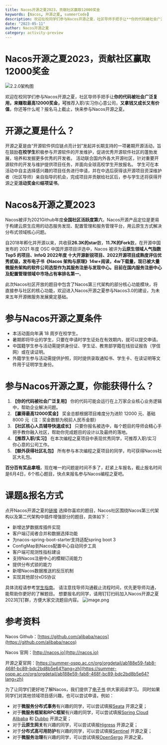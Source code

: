 ```yaml
---
title: Nacos开源之夏2023，贡献社区赢取12000奖金
keywords: [Nacos, 开源之夏, summerCode]
description: 欢迎在校同学们参与Nacos开源之夏，社区导师手把手让**你的代码被社会广泛复用，来赚取最高12000奖金，可**推荐入职/实习你心意公司，**又拿钱又成长又有价值**，你还等什么呢？报名马上截止，快来参与Nacos开源之夏。
date: "2023-05-11"
author: Nacos开源之夏
category: activity-preview
---
```


# Nacos开源之夏2023，贡献社区赢取12000奖金
![2.2.0架构图](/img/haoyann_commiter.jpg)

欢迎在校同学们参与Nacos开源之夏，社区导师手把手让**你的代码被社会广泛复用，来赚取最高12000奖金，可**推荐入职/实习你心意公司，**又拿钱又成长又有价值**，你还等什么呢？报名马上截止，快来参与Nacos开源之夏。


# 开源之夏是什么？
开源之夏是由“开源软件供应链点亮计划”发起并长期支持的一项暑期开源活动，旨在鼓励**在校学生**积极参与开源软件的开发维护，促进优秀开源软件社区的蓬勃发展，培养和发掘更多优秀的开发者。
活动联合国内外各大开源社区，针对重要开源软件的开发与维护提供项目任务，并面向全球高校学生开放报名。
学生可在本活动中自主选择感兴趣的项目任务进行申请，并在中选后获得该开源项目资深维护者（社区导师）亲自指导的机会，完成项目并贡献给社区后，参与学生还将获得开源之夏**活动奖金**和**结项证书**。

# Nacos&开源之夏2023

Nacos被评为2021Github年度**全国社区活跃度第六**，Nacos开源产品定位是更易于构建云原生应用的动态服务发现、配置管理和服务管理平台，用云原生方式解决分布式领域核心问题。

自2018年孵化并开源以来，共收获**26.3K的star**数，**11.7K的Fork**数，在开源中国发布的 2021 年度 OSC 中国开源项目评选中，Nacos 被评为**云原生领域人气指数 Top5 **的项目、InfoQ 2022年度 **十大开源新锐项目、**2022开源项目成熟度评估**优秀贰级**，发布电子书《Nacos 架构与原理》**14w+阅读**，**4w下载量**，现已被大量微服务架构的软件公司选型作为其服务注册与发现中心。目前在国内服务注册中心及配置管理领域中**市场占有率排名第一**。

此次Nacos社区开放的题目中包含了Nacos第三代架构的部分核心功能模块，将直接参与社区的核心功能，欢迎进入Nacos开源之夏参与Nacos3.0的建设，为未来五年开源微服务发展奠定基础。

# 参与Nacos开源之夏条件

- 本活动面向年满 18 周岁在校学生。
- 暑期即将毕业的学生，只要在申请时学生证处在有效期内，就可以提交申请。
- 中国籍学生参与活动需提供身份证、学生证、教育部学籍在线验证报告（学信网）或在读证明。
- 外籍学生参与活动需提供护照，同时提供录取通知书、学生卡、在读证明等文件用于证明学生身份。

# 参与Nacos开源之夏，你能获得什么？

1. **【你的代码被社会广泛复用】** 你的代码可能会运行在上万家企业核心业务逻辑中，帮助企业解决问题。
2. **【赢得最高12000奖金】** 奖金总额根据项目难度分为进阶 12000 元、基础 8000 元（注：奖金数额为税前人民币金额）
3. **【社区核心人员辅导快速成长】** 只要你报名被选中，每个题目的导师会精心手把手教你融入社区，帮助你完成题目的设计以及最终的落地。
4. **【推荐入职/实习】** 在本次编程之夏项目中表现优秀同学，可推荐入职/实习 你心意的公司工作。
5. **【额外获得社区礼包】** 所有参与本次编程之夏项目的同学，均可获得Nacos社区大礼包。

**百分百有奖品拿哦**，现在唯一的问题是时间不多了，赶紧上车报名，截止报名时间是6月4日，6个核心题目，快点来报名参与Nacos编程之夏吧。

# 课题&报名方式

点开Nacos开源之夏的[链接](https://summer-ospp.ac.cn/org/orgdetail/ab188e59-fab8-468f-bc89-bdc2bd8b5e64?lang=zh) 选择你喜欢的题目，Nacos社区围绕Nacos第三代架构以及第二代架构中插件增强部分的题目，具体如下：

- 新增达梦数据库插件实现
- 客户端订阅者合并和数据选择功能
- 为nacos-spring-boot-starter支持适配spring boot 3
- ConfigMap到Nacos配置中心自动同步工具
- 客户端可观测性指标建设
- 支持Nacos注册中心的模糊订阅能力
- 提供分布式锁的能力
- 新增Nacos数据推送的反压机制
- 实现其他部分xDS协议

具体流程请参考[学生指南](https://summer-ospp.ac.cn/help/student/)。
请注意找导师沟通截止流程时间，优先更导师沟通，能帮助你更好的了解题目。
想要报名的同学，请用钉钉扫码加入Nacos开源之夏2023钉钉群，方便大家交流题目内容。
![image.png](https://cdn.nlark.com/yuque/0/2023/png/1577777/1683769363444-5f586d83-388a-4609-974a-68a7b316e9de.png?x-oss-process=image%2Fresize%2Cw_993%2Climit_0)

# 参考资料

Nacos Github：[https://github.com/alibaba/nacos](https://github.com/alibaba/nacos)

Nacos 官网：[http://nacos.io](http://nacos.io)

开源之夏官网：[https://summer-ospp.ac.cn/org/orgdetail/ab188e59-fab8-468f-bc89-bdc2bd8b5e64?lang=zh](https://summer-ospp.ac.cn/org/orgdetail/ab188e59-fab8-468f-bc89-bdc2bd8b5e64?lang=zh)

为了让同学们更好地了解Nacos，我们提供了[电子书](https://www.yuque.com/nacos/ebook) 供大家阅读学习。
同时如果同学们对其他领域项目感兴趣，也可以尝试申请，例如：

- 对于**微服务分布式事务**有兴趣的同学，可以尝试填报[Seata](https://summer-ospp.ac.cn/org/orgdetail/064c15df-705c-483a-8fc8-02831370db14?lang=zh) 开源之夏；
- 对于**微服务框架和RPC框架**有兴趣的同学，可以尝试填报[Spring Cloud Alibaba](https://summer-ospp.ac.cn/org/orgdetail/41d68399-ed48-4d6d-9d4d-3ff4128dc132?lang=zh) 和 [Dubbo](https://summer-ospp.ac.cn/org/orgdetail/a7f6e2ad-4acc-47f8-9471-4e54b9a166a6?lang=zh) 开源之夏；
- 对于**云原生网关**有兴趣的同学，可以尝试填报[Higress](https://higress.cn/zh-cn/blog/ospp-2023) 开源之夏；
- 对于**分布式高可用防护**有兴趣的同学，可以尝试填报[Sentinel](https://summer-ospp.ac.cn/org/orgdetail/5e879522-bd90-4a8b-bf8b-b11aea48626b?lang=zh) 开源之夏；
- 对于**微服务治理**有兴趣的同学，可以尝试填报[OpenSergo](https://summer-ospp.ac.cn/org/orgdetail/aaff4eec-11b1-4375-997d-5eea8f51762b?lang=zh) 开源之夏。
